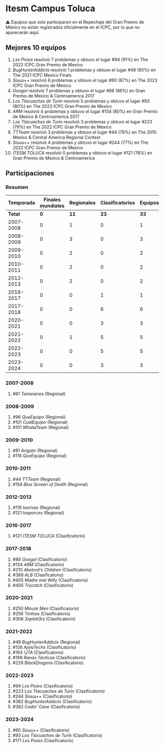 # Itesm Campus Toluca

:warning: Equipos que solo participaron en el Repechaje del Gran Premio de México no están registrados oficialmente en el ICPC, por lo que no aparecerán aquí.

## Mejores 10 equipos

1. _Lxs Pixies_ resolvió 7 problemas y obtuvo el lugar #94 (91%) en The 2022 ICPC Gran Premio de Mexico
1. _BugHunterAddicts_ resolvió 1 problemas y obtuvo el lugar #49 (90%) en The 2021 ICPC Mexico Finals
1. _Siuuu++_ resolvió 6 problemas y obtuvo el lugar #60 (87%) en The 2023 ICPC Gran Premio de Mexico
1. _Googol_ resolvió 7 problemas y obtuvo el lugar #88 (86%) en Gran Premio de Mexico & Centroamerica 2017
1. _Los Tlacuaches de Turín_ resolvió 5 problemas y obtuvo el lugar #93 (80%) en The 2023 ICPC Gran Premio de Mexico
1. _ARM_ resolvió 4 problemas y obtuvo el lugar #134 (80%) en Gran Premio de Mexico & Centroamerica 2017
1. _Los Tlacuaches de Turín_ resolvió 3 problemas y obtuvo el lugar #223 (79%) en The 2022 ICPC Gran Premio de Mexico
1. _TTTeam_ resolvió 3 problemas y obtuvo el lugar #44 (78%) en The 2010 Mexico & Central America Regional Contest
1. _Siuuu++_ resolvió 4 problemas y obtuvo el lugar #244 (77%) en The 2022 ICPC Gran Premio de Mexico
1. _ITESM TOLUCA_ resolvió 0 problemas y obtuvo el lugar #121 (76%) en Gran Premio de Mexico & Centroamerica

## Participaciones

### Resumen

| Temporada | Finales mundiales | Regionales | Clasificatorios | Equipos |
| --- | --- | --- | --- | --- |
| **Total** | **0** | **11** | **23** | **33** |
| 2007-2008 | 0 | 1 | 0 | 1 |
| 2008-2009 | 0 | 3 | 0 | 3 |
| 2009-2010 | 0 | 2 | 0 | 2 |
| 2010-2011 | 0 | 2 | 0 | 2 |
| 2012-2013 | 0 | 2 | 0 | 2 |
| 2016-2017 | 0 | 0 | 1 | 1 |
| 2017-2018 | 0 | 0 | 6 | 6 |
| 2020-2021 | 0 | 0 | 3 | 3 |
| 2021-2022 | 0 | 1 | 5 | 5 |
| 2022-2023 | 0 | 0 | 5 | 5 |
| 2023-2024 | 0 | 0 | 3 | 3 |

### 2007-2008

1. #61 _Temerarios_ (Regional)

### 2008-2009

1. #96 _QueEquipo_ (Regional)
1. #101 _CualEquipo_ (Regional)
1. #101 _WhataTeam_ (Regional)

### 2009-2010

1. #81 _Arigato_ (Regional)
1. #116 _QueEquipo_ (Regional)

### 2010-2011

1. #44 _TTTeam_ (Regional)
1. #156 _Blue Screen of Death_ (Regional)

### 2012-2013

1. #119 _losrivas_ (Regional)
1. #121 _losparces_ (Regional)

### 2016-2017

1. #121 _ITESM TOLUCA_ (Clasificatorio)

### 2017-2018

1. #88 _Googol_ (Clasificatorio)
1. #134 _ARM_ (Clasificatorio)
1. #210 _Abelord's Children_ (Clasificatorio)
1. #389 _ALB_ (Clasificatorio)
1. #405 _Madre mia Willy_ (Clasificatorio)
1. #405 _Trycatch_ (Clasificatorio)

### 2020-2021

1. #250 _Minute Men_ (Clasificatorio)
1. #256 _Tinthas_ (Clasificatorio)
1. #306 _3xploit3rs_ (Clasificatorio)

### 2021-2022

1. #49 _BugHunterAddicts_ (Regional)
1. #126 _AjoloTechs_ (Clasificatorio)
1. #164 _!JTA_ (Clasificatorio)
1. #169 _Ranas Tácticas_ (Clasificatorio)
1. #226 _BlackDragons_ (Clasificatorio)

### 2022-2023

1. #94 _Lxs Pixies_ (Clasificatorio)
1. #223 _Los Tlacuaches de Turín_ (Clasificatorio)
1. #244 _Siuuu++_ (Clasificatorio)
1. #382 _BugHunterAddicts_ (Clasificatorio)
1. #382 _Codin' Cave_ (Clasificatorio)

### 2023-2024

1. #60 _Siuuu++_ (Clasificatorio)
1. #93 _Los Tlacuaches de Turín_ (Clasificatorio)
1. #171 _Lxs Pixies_ (Clasificatorio)



